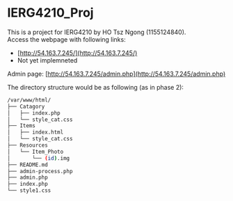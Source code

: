 # IERG4210_Proj
This is a project for IERG4210 by HO Tsz Ngong (1155124840).\
Access the webpage with following links:
- [http://54.163.7.245/](http://54.163.7.245/)
- Not yet implemneted


Admin page: [http://54.163.7.245/admin.php](http://54.163.7.245/admin.php)


The directory structure would be as following (as in phase 2):
```bash
/var/www/html/
├── Catagory
│   ├── index.php
│   └── style_cat.css
├── Items
│   ├── index.html
│   └── style_cat.css
├── Resources
│   └── Item_Photo
│       └── (id).img
├── README.md
├── admin-process.php
├── admin.php
├── index.php
└── style1.css
```
